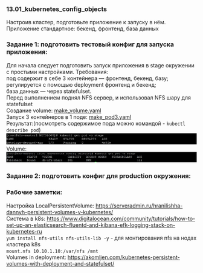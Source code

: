 ### 13.01_kubernetes_config_objects </br>
Настроив кластер, подготовьте приложение к запуску в нём. Приложение стандартное: бекенд, фронтенд, база данных </br>
### Задание 1: подготовить тестовый конфиг для запуска приложения: </br>
Для начала следует подготовить запуск приложения в stage окружении с простыми настройками. Требования: </br>
под содержит в себе 3 контейнера — фронтенд, бекенд, базу;  </br>
регулируется с помощью deployment фронтенд и бекенд;  </br>
база данных — через statefulset.  </br>
Перед выполнением поднял NFS сервер, и использовал NFS шару для statefulset </br>
Создание volume: [make_volume.yaml](https://github.com/murzinvit/13.01_kubernetes_config_objects/blob/2faeb6595706843e6738eebd7d609e18469e368e/make_volume.yaml) </br>
Запуск 3 контейнеров в 1 поде: [make_pod3.yaml](https://github.com/murzinvit/13.01_kubernetes_config_objects/blob/2faeb6595706843e6738eebd7d609e18469e368e/make_pod3.yaml)</br>
Результат:(посмотреть содержимое пода можно командой - `kubectl describe pod`) </br>
![3_image_in_1_pod](https://github.com/murzinvit/screen/blob/f3a37036707de1cf615f9c3ae9fe890e4f86ff23/Kuber_3_image_in_1_pod.jpg) </br>
Volume: </br>
![kuber_volume_pvc](https://github.com/murzinvit/screen/blob/fec2dee77f055bce28fc061b2f2d27082b86bdd1/Kuber_volume_pvc_2Gb.jpg) </br>

### Задание 2: подготовить конфиг для production окружения: </br>


### Рабочие заметки: </br>
Настройка LocalPersistentVolume: https://serveradmin.ru/hranilishha-dannyh-persistent-volumes-v-kubernetes/ </br>
Система в k8s: https://www.digitalocean.com/community/tutorials/how-to-set-up-an-elasticsearch-fluentd-and-kibana-efk-logging-stack-on-kubernetes-ru </br>
`yum install nfs-utils nfs-utils-lib -y` - для монтирования nfs на нодах кластера k8s </br>
`mount.nfs 10.10.1.10:/var/nfs /mnt` </br>
Volumes in deployment: https://akomljen.com/kubernetes-persistent-volumes-with-deployment-and-statefulset/ </br>

